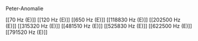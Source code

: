 Peter-Anomalie

[[70 Hz (E)]]
[[120 Hz (E)]]
[[650 Hz (E)]]
[[118830 Hz (E)]]
[[202500 Hz (E)]]
[[315320 Hz (E)]]
[[481510 Hz (E)]]
[[525830 Hz (E)]]
[[622500 Hz (E)]]
[[791520 Hz (E)]]